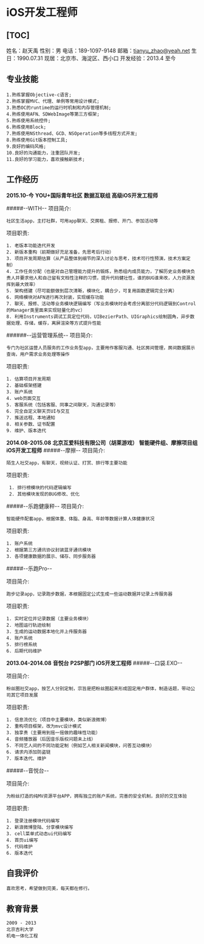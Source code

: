 # iOS开发工程师

[TOC]
-----

  姓名：赵天禹
  性别：男
  电话：189-1097-9148
  邮箱：tianyu_zhao@yeah.net
  生日：1990.07.31
  现居：北京市、海淀区、西小口
  开发经验：2013.4 至今


专业技能
-----
    1.熟练掌握Objective-c语言;
    2.熟练掌握MVC、代理、单例等常用设计模式;
    3.熟悉OC的runtime的运行时机制和内存管理机制;
    4.熟练使用AFN、SDWebImage等第三方框架;
    5.熟练使用系统控件;
    6.熟练使用Block;
    7.熟练使用NSthread、GCD、NSOperation等多线程方式开发;
    8.熟练使用Git版本控制工具;
    9.良好的编码风格;
    10.良好的沟通能力，注重团队开发;
    11.良好的学习能力，喜欢接触新技术;


工作经历
-----
**2015.10-今**
**YOU+国际青年社区**
**数据互联组 高级iOS开发工程师**

#####--WITH--
项目简介:

    社区生活app，主打社群，可用app聊天、交房租、报修、开门、参加活动等

项目职责:

    1. 老版本功能迭代开发
    2. 新版本重构（前期做好充足准备，先思考后行动）
    3. 项目开发周期估算（从产品整体到细节的深入讨论与思考，技术可行性预演，技术方案定制）
    4. 工作任务分配（也是对自己管理能力提升的锻炼，熟悉组内成员能力，了解历史业务模块负责人并要求他人和自己留有文档性注释的习惯，提升代码健壮性，谁的BUG谁来改，人力资源发挥到最大效率）
    5. 架构搭建（尽可能额做到层次清晰，模块化，耦合少，可复用函数逻辑完全分离）
    6. 网络模块对AFN进行再次封装，实现缓存功能
    7. 聊天、报修、活动等业务模块逻辑编写（写业务模块时会考虑分离部分代码逻辑到Control的Manager类里面来实现轻量化的vc）
    8. 利用Instruments调试工具定位代码，UIBezierPath、UIGraphics绘制圆角，异步数据处理、存储，缓存，离屏渲染等方式提升性能

######--运营管理系统--
项目简介:

    专门为社区运营人员服务的工作业务型app，主要用作客服沟通、社区房间管理，房间数据展示查询，用户需求业务处理等操作

项目职责:

    1. 估算项目开发周期
    2. 基础框架搭建
    3. 账户系统
    4. web页面交互
    5. 客服系统（包括客服、同事之间聊天，沟通记录等）
    6. 完全自定义聊天页UI与交互
    7. 推送远程、本地通知
    8. 相关参数、证书配置
    9. 维护、版本迭代
    

**2014.08-2015.08**
**北京互爱科技有限公司（胡莱游戏）**
**智能硬件组、摩擦项目组 iOS开发工程师**
#####--摩擦--
项目简介:
  
    陌生人社交app，有聊天，视频认证、打赏、排行等主要功能

项目职责:
  
     1. 排行榜模块的代码逻辑编写
     2. 其他模块发现的BUG修改、优化


#####--乐跑健康秤--
项目简介:

    智能硬件配套app，根据体重、体脂、身高、年龄等数据计算人体健康状况

项目职责:

    1. 账户系统
    2. 根据第三方通讯协议封装蓝牙通讯模块
    3. 各项健康数据的展示、储存、同步服务器

    
#####--乐跑Pro--

项目简介:

    跑步记录app，记录跑步数据，本根据固定公式生成一些运动数据并记录上传服务器

项目职责:

    1. 实时定位并记录数据（主要业务模块）
    2. 地图运行轨迹绘制
    3. 生成的运动数据本地化并上传服务器
    4. 账户系统
    5. 排行榜系统
    6. 后期代码维护

    
**2013.04-2014.08**
**音悦台**
**P2SP部门 iOS开发工程师**
#####--口袋.EXO--

项目简介:

    粉丝圈社交app，按艺人分别定制，宗旨是把粉丝圈起来形成固定用户群体，制造话题，带动公司其它项目发展

项目职责:

    1. 信息流优化（项目中主要模块，类似新浪微博）
    2. 重构项目框架，改为mvc设计模式
    3. 独享贵（主要用到摇一摇做的趣味性功能）
    4. 音频播放器（后因音乐版权问题未上线）
    5. 不同艺人间的不同功能定制（例如艺人相关新闻模块，问答互动模块）
    6. 请求内添加防盗链
    7. 版本迭代、维护

#####--音悦台--
    
项目简介:

    为粉丝打造的纯MV资源平台APP，拥有独立的账户系统，完善的安全机制，良好的交互体验

项目职责:

    1. 登录注册模块代码编写
    2. 新浪微博登陆、分享模块编写
    3. cell菜单式动态ui代码编写
    4. 首页ui编写
    5. 代码维护
    6. 版本迭代


自我评价
-----
    喜欢思考，希望做到完美，每天都在修行。

教育背景
-----

    2009 - 2013
    北京吉利大学
    机电一体化工程

